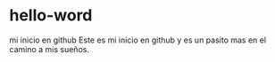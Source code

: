 # hello-word
mi inicio en github
Este es mi inicio en github y es un pasito mas en el camino a mis sueños.
